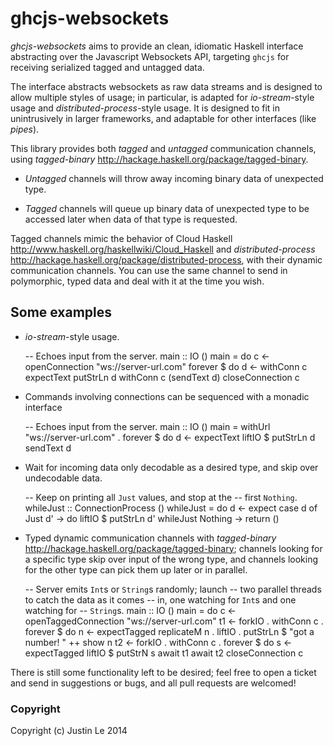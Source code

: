 ghcjs-websockets
================

*ghcjs-websockets* aims to provide an clean, idiomatic Haskell interface
abstracting over the Javascript Websockets API, targeting `ghcjs` for
receiving serialized tagged and untagged data.

The interface abstracts websockets as raw data streams and is designed to
allow multiple styles of usage; in particular, is adapted for
*io-stream*-style usage and *distributed-process*-style usage.  It is designed
to fit in unintrusively in larger frameworks, and adaptable for other
interfaces (like *pipes*).

This library provides both *tagged* and *untagged* communication channels,
using *tagged-binary* <http://hackage.haskell.org/package/tagged-binary>.

* *Untagged* channels will throw away incoming binary data of unexpected type.

* *Tagged* channels will queue up binary data of unexpected type to be
  accessed later when data of that type is requested.

Tagged channels mimic the behavior of Cloud Haskell
<http://www.haskell.org/haskellwiki/Cloud_Haskell> and *distributed-process*
<http://hackage.haskell.org/package/distributed-process>, with their dynamic
communication channels.  You can use the same channel to send in polymorphic,
typed data and deal with it at the time you wish.

Some examples
-------------

* *io-stream*-style usage.

    -- Echoes input from the server.
    main :: IO ()
    main = do
        c <- openConnection "ws://server-url.com"
        forever $ do
            d <- withConn c expectText
            putStrLn d
            withConn c (sendText d)
        closeConnection c

* Commands involving connections can be sequenced with a monadic interface

    -- Echoes input from the server.
    main :: IO ()
    main = withUrl "ws://server-url.com" . forever $ do
        d <- expectText
        liftIO $ putStrLn d
        sendText d

* Wait for incoming data only decodable as a desired type, and skip over
  undecodable data.

    -- Keep on printing all `Just` values, and stop at the
    -- first `Nothing`.
    whileJust :: ConnectionProcess ()
    whileJust = do
        d <- expect
        case d of
          Just d' -> do
              liftIO $ putStrLn d'
              whileJust
          Nothing ->
              return ()

* Typed dynamic communication channels with *tagged-binary*
  <http://hackage.haskell.org/package/tagged-binary>; channels looking for a
  specific type skip over input of the wrong type, and channels looking for
  the other type can pick them up later or in parallel.

    -- Server emits `Int`s or `String`s randomly; launch
    -- two parallel threads to catch the data as it comes
    -- in, one watching for `Int`s and one watching for
    -- `String`s.
    main :: IO ()
    main = do
       c <- openTaggedConnection "ws://server-url.com"
       t1 <- forkIO . withConn c . forever $ do
           n <- expectTagged
           replicateM n . liftIO . putStrLn $ "got a number! " ++ show n
       t2 <- forkIO . withConn c . forever $ do
           s <- expectTagged
           liftIO $ putStrN s
       await t1
       await t2
       closeConnection c

There is still some functionality left to be desired; feel free to open a
ticket and send in suggestions or bugs, and all pull requests are welcomed!

### Copyright

Copyright (c) Justin Le 2014
